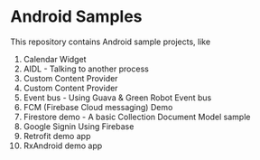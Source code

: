 <h1> Android Samples </h1>

This repository contains Android sample projects, like

<ol>
  <li>Calendar Widget</li>
  <li>AIDL - Talking to another process</li>
  <li>Custom Content Provider</li>
  <li>Custom Content Provider</li>
  <li>Event bus - Using Guava & Green Robot Event bus</li>
  <li>FCM (Firebase Cloud messaging) Demo</li>
  <li>Firestore demo - A basic Collection Document Model sample</li>
  <li>Google Signin Using Firebase</li>
  <li>Retrofit demo app</li>
  <li>RxAndroid demo app</li>
</ol>
